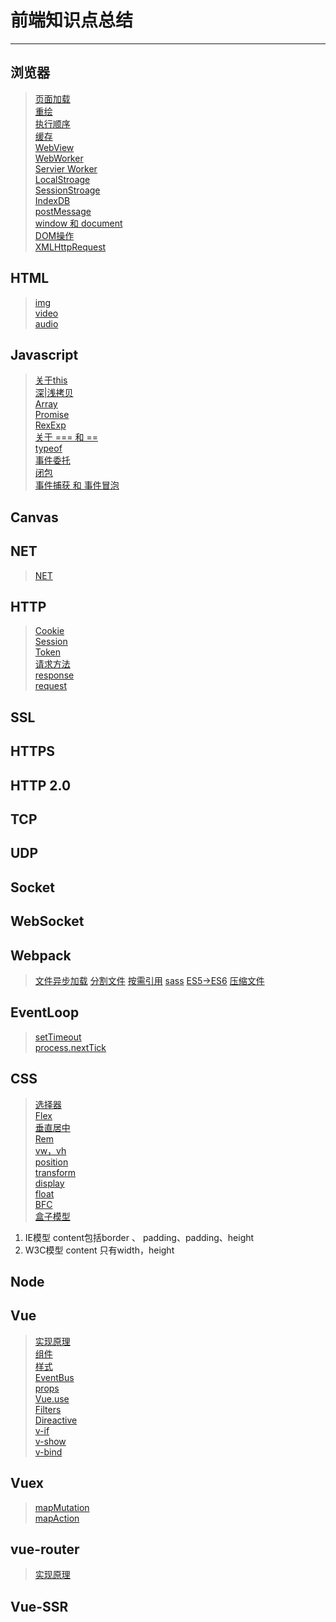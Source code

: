 # 前端知识点总结
---


## 浏览器
> [页面加载]()   
> [重绘]()   
> [执行顺序]()   
> [缓存]()   
> [WebView]()   
> [WebWorker]()   
> [Servier Worker]()   
> [LocalStroage]()   
> [SessionStroage]()   
> [IndexDB]()   
> [postMessage]()   
> [window 和 document]()   
> [DOM操作]()   
> [XMLHttpRequest]()   

## HTML
> [img]()   
> [video]()   
> [audio]()   

## Javascript
> [关于this](https://github.com/xshaobaozi/bao.github.io/blob/master/src/pages/javascript/this/README.md)   
> [深|浅拷贝](https://github.com/xshaobaozi/bao.github.io/blob/master/src/pages/javascript/objectCopy/README.md)   
> [Array](https://github.com/xshaobaozi/bao.github.io/blob/master/src/pages/javascript/array/README.md)   
> [Promise](https://github.com/xshaobaozi/bao.github.io/blob/master/src/pages/javascript/promise/README.md)   
> [RexExp]()   
> [关于 === 和 ==](https://github.com/xshaobaozi/bao.github.io/blob/master/src/pages/javascript/equle/README.md)   
> [typeof]()   
> [事件委托]()   
> [闭包]()   
> [事件捕获 和 事件冒泡]()   

## Canvas

## NET
> [NET](https://github.com/xshaobaozi/bao.github.io/blob/master/src/pages/net/README.md)   
    
## HTTP
> [Cookie]()   
> [Session]()   
> [Token]()   
> [请求方法]()   
> [response]()   
> [request]()   

## SSL

## HTTPS

## HTTP 2.0

## TCP

## UDP

## Socket

## WebSocket

## Webpack
> [文件异步加载]()
> [分割文件]()
> [按需引用]()
> [sass]()
> [ES5->ES6]()
> [压缩文件]()

## EventLoop
> [setTimeout]()   
> [process.nextTick]()   

## CSS
> [选择器]()   
> [Flex]()   
> [垂直居中]()   
> [Rem]()   
> [vw，vh]()   
> [position]()   
> [transform]()   
> [display]()   
> [float]()   
> [BFC]()   
> [盒子模型]()   
1. IE模型
        content包括border 、 padding、padding、height
2. W3C模型
        content 只有width，height

## Node

## Vue
> [实现原理]()   
> [组件]()   
> [样式]()   
> [EventBus]()   
> [props]()   
> [Vue.use]()   
> [Filters]()   
> [Direactive]()   
> [v-if]()   
> [v-show]()   
> [v-bind]()   


## Vuex
> [mapMutation]()   
> [mapAction]()   

## vue-router
> [实现原理]()   
## Vue-SSR
